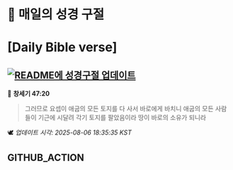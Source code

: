 # 🙏 매일의 성경 구절
# [Daily Bible verse]
## [![README에 성경구절 업데이트](https://github.com/DONGSUKA/first_test/actions/workflows/update-readme-bible.yml/badge.svg)](https://github.com/DONGSUKA/first_test/actions/workflows/update-readme-bible.yml)
<!-- START_BIBLE_VERSE -->
📖 **창세기 47:20**
> 그러므로 요셉이 애굽의 모든 토지를 다 사서 바로에게 바치니 애굽의 모든 사람들이 기근에 시달려 각기 토지를 팔았음이라 땅이 바로의 소유가 되니라

🕊️ _업데이트 시각: 2025-08-06 18:35:35 KST_
  <!-- END_BIBLE_VERSE -->
## GITHUB_ACTION
